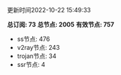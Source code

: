 更新时间2022-10-22 15:49:33

**总订阅: 73**
**总节点: 2005**
**有效节点: 757**
- ss节点: 476
- v2ray节点: 243
- trojan节点: 34
- ssr节点: 4
